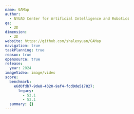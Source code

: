 ```yaml
---
name: GAMap
author:
  - NYUAD Center for Artificial Intelligence and Robotics 
qa:
  - 2D
dimension:
  - 2D
website: https://github.com/shalexyuan/GAMap
navigation: true
taskPlanning: true
reason: true
opensource: true
release:
  year: 2024
imageVideo: image/video
score:
  benchmark:
    e6d0fdb7-9de8-4320-9af4-fcd9de517827:
      legacy:
        - 53.1
        - 53.1
  summary: {}
---
```

